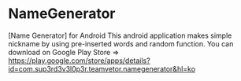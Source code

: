 # NameGenerator
[Name Generator] for Android
This android application makes simple nickname by using pre-inserted words and random function.
You can download on Google Play Store => https://play.google.com/store/apps/details?id=com.sup3rd3v3l0p3r.teamvetor.namegenerator&hl=ko
